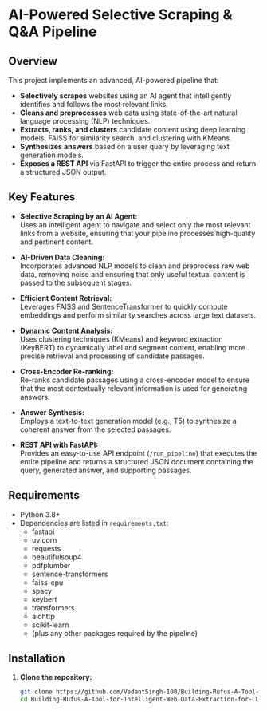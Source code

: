# AI-Powered Selective Scraping & Q&A Pipeline

## Overview

This project implements an advanced, AI-powered pipeline that:
- **Selectively scrapes** websites using an AI agent that intelligently identifies and follows the most relevant links.
- **Cleans and preprocesses** web data using state-of-the-art natural language processing (NLP) techniques.
- **Extracts, ranks, and clusters** candidate content using deep learning models, FAISS for similarity search, and clustering with KMeans.
- **Synthesizes answers** based on a user query by leveraging text generation models.
- **Exposes a REST API** via FastAPI to trigger the entire process and return a structured JSON output.

## Key Features

- **Selective Scraping by an AI Agent:**  
  Uses an intelligent agent to navigate and select only the most relevant links from a website, ensuring that your pipeline processes high-quality and pertinent content.

- **AI-Driven Data Cleaning:**  
  Incorporates advanced NLP models to clean and preprocess raw web data, removing noise and ensuring that only useful textual content is passed to the subsequent stages.

- **Efficient Content Retrieval:**  
  Leverages FAISS and SentenceTransformer to quickly compute embeddings and perform similarity searches across large text datasets.

- **Dynamic Content Analysis:**  
  Uses clustering techniques (KMeans) and keyword extraction (KeyBERT) to dynamically label and segment content, enabling more precise retrieval and processing of candidate passages.

- **Cross-Encoder Re-ranking:**  
  Re-ranks candidate passages using a cross-encoder model to ensure that the most contextually relevant information is used for generating answers.

- **Answer Synthesis:**  
  Employs a text-to-text generation model (e.g., T5) to synthesize a coherent answer from the selected passages.

- **REST API with FastAPI:**  
  Provides an easy-to-use API endpoint (`/run_pipeline`) that executes the entire pipeline and returns a structured JSON document containing the query, generated answer, and supporting passages.

## Requirements

- Python 3.8+
- Dependencies are listed in `requirements.txt`:
  - fastapi
  - uvicorn
  - requests
  - beautifulsoup4
  - pdfplumber
  - sentence-transformers
  - faiss-cpu
  - spacy
  - keybert
  - transformers
  - aiohttp
  - scikit-learn
  - (plus any other packages required by the pipeline)

## Installation

1. **Clone the repository:**
   ```bash
   git clone https://github.com/VedantSingh-100/Building-Rufus-A-Tool-for-Intelligent-Web-Data-Extraction-for-LLMs
   cd Building-Rufus-A-Tool-for-Intelligent-Web-Data-Extraction-for-LLMs
